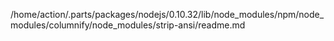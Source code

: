 /home/action/.parts/packages/nodejs/0.10.32/lib/node_modules/npm/node_modules/columnify/node_modules/strip-ansi/readme.md